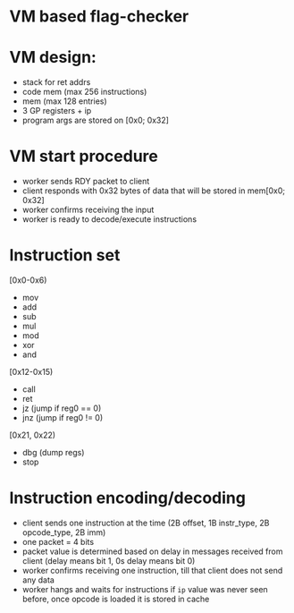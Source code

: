 # VM based flag-checker

# VM design:

- stack for ret addrs
- code mem (max 256 instructions)
- mem (max 128 entries)
- 3 GP registers + ip
- program args are stored on [0x0; 0x32]

# VM start procedure

- worker sends RDY packet to client
- client responds with 0x32 bytes of data that will be stored in mem[0x0; 0x32]
- worker confirms receiving the input
- worker is ready to decode/execute instructions

# Instruction set

[0x0-0x6)
- mov
- add
- sub
- mul
- mod
- xor
- and

[0x12-0x15)
- call
- ret
- jz (jump if reg0 == 0)
- jnz (jump if reg0 != 0)

[0x21, 0x22)
- dbg (dump regs)
- stop


# Instruction encoding/decoding

- client sends one instruction at the time (2B offset, 1B instr_type, 2B opcode_type, 2B imm)
- one packet = 4 bits
- packet value is determined based on delay in messages received from client (delay means bit 1, 0s delay means bit 0)
- worker confirms receiving one instruction, till that client does not send any data
- worker hangs and waits for instructions if `ip` value was never seen before, once opcode is loaded it is stored in cache

